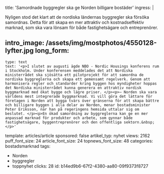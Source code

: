 title: 'Samordnade byggregler ska ge Norden billigare bostäder'
ingress: |
  <p>Nyligen stod det klart att de nordiska ländernas byggregler ska försöka samordnas. Detta för att skapa en mer attraktiv och kostnadseffektiv marknad, som ska vara lönsam för både fastighetsägare och entreprenörer.
  </p>
  
intro_image: /assets/img/mostphotos/4550128-lyfter.jpg
long_form:
  -
    type: text
    text: '<p>I slutet av augusti ägde NBO - Nordic Housings konferens rum i Stockholm. Under konferensen meddelades det att Nordiska ministerrådet ska sjösätta ett pilotprojekt för att samordna de nordiska byggreglerna och skapa ett gemensamt regelverk. Genom att harmonisera regler och standarder kring byggen hos myndigheter hoppas det Nordiska ministerrådet kunna generera en attraktiv nordisk byggmarknad med ökat bygge och lägre priser. </p><p>– Norden ska vara världens mest integrerade byggmarknad. Vi vill göra det lättare för företagen i Norden att bygga tvärs över gränserna för att skapa bättre och billigare byggen i alla delar av Norden, menar bostadsminister Peter Eriksson, när han på regeringens hemsida uttalar sig om beslutet. </p><p>En ökad samordning av byggreglerna kan ge en mer anpassad marknad för produkter och arbete, som gynnar både fastighetsägare, byggentreprenörer och den offentliga sektorn.&nbsp;</p>'
template: articles/article
sponsored: false
artikel_typ: nyhet
views: 2162
puff_font_size: 24
article_font_size: 24
topnews_font_size: 48
categories: bostadsmarknad
tags:
  - Norden
  - byggregler
  - toppnyhet
clicks: 28
id: b14ed9b6-67f2-4380-aa80-09f9373f8727
